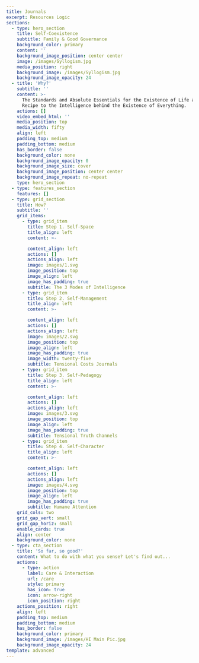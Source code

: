 ```yaml
---
title: Journals
excerpt: Resources Logic
sections:
  - type: hero_section
    title: Self-Coexistence
    subtitle: Family & Good Governance
    background_color: primary
    content: ''
    background_image_position: center center
    image: /images/Syllogism.jpg
    media_position: right
    background_image: /images/Syllogism.jpg
    background_image_opacity: 24
  - title: 'Why?'
    subtitle: ''
    content: >-
      The Standards and Absolute Essentials for the Existence of Life are a
      Recipe to the Intelligence behind the Existence of Everything.
    actions: []
    video_embed_html: ''
    media_position: top
    media_width: fifty
    align: left
    padding_top: medium
    padding_bottom: medium
    has_border: false
    background_color: none
    background_image_opacity: 0
    background_image_size: cover
    background_image_position: center center
    background_image_repeat: no-repeat
    type: hero_section
  - type: features_section
    features: []
  - type: grid_section
    title: How?
    subtitle: ''
    grid_items:
      - type: grid_item
        title: Step 1. Self-Space
        title_align: left
        content: >-

        content_align: left
        actions: []
        actions_align: left
        image: images/1.svg
        image_position: top
        image_align: left
        image_has_padding: true
        subtitle: The 3 Modes of Intelligence
      - type: grid_item
        title: Step 2. Self-Management
        title_align: left
        content: >-

        content_align: left
        actions: []
        actions_align: left
        image: images/2.svg
        image_position: top
        image_align: left
        image_has_padding: true
        image_width: twenty-five
        subtitle: Tensional Costs Journals
      - type: grid_item
        title: Step 3. Self-Pedagogy
        title_align: left
        content: >-

        content_align: left
        actions: []
        actions_align: left
        image: images/3.svg
        image_position: top
        image_align: left
        image_has_padding: true
        subtitle: Tensional Truth Channels
      - type: grid_item
        title: Step 4. Self-Character
        title_align: left
        content: >-

        content_align: left
        actions: []
        actions_align: left
        image: images/4.svg
        image_position: top
        image_align: left
        image_has_padding: true
        subtitle: Humane Attention
    grid_cols: two
    grid_gap_vert: small
    grid_gap_horiz: small
    enable_cards: true
    align: center
    background_color: none
  - type: cta_section
    title: 'So far, so good?'
    content: What to do with what you sense? Let's find out...
    actions:
      - type: action
        label: Care & Interaction
        url: /care
        style: primary
        has_icon: true
        icon: arrow-right
        icon_position: right
    actions_position: right
    align: left
    padding_top: medium
    padding_bottom: medium
    has_border: false
    background_color: primary
    background_image: /images/HI Main Pic.jpg
    background_image_opacity: 24
template: advanced
---
```

